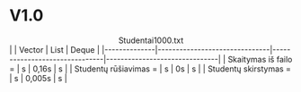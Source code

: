 # V1.0
<center>Studentai1000.txt</center>
|              | Vector                        | List                          | Deque                         |
|--------------|-------------------------------|-------------------------------|-------------------------------|
| Skaitymas iš failo =  | s                    | 0,16s                         | s                             |
| Studentų rūšiavimas = | s                    | 0s                            | s                             |
| Studentų skirstymas = | s                    | 0,005s                        | s                             |
